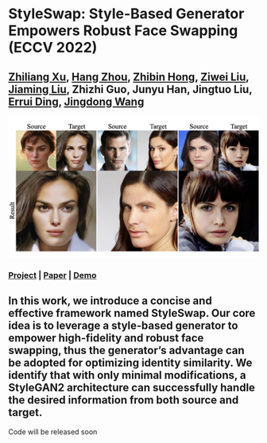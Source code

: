 # StyleSwap: Style-Based Generator Empowers Robust Face Swapping (ECCV 2022)

[Zhiliang Xu](https://scholar.google.com/citations?user=93ZNjNgAAAAJ&hl=zh-CN), [Hang Zhou](https://hangz-nju-cuhk.github.io/), [Zhibin Hong](https://scholar.google.com.au/citations?user=9IIxWBsAAAAJ), [Ziwei Liu](https://liuziwei7.github.io/), [Jiaming Liu](https://jmliu88.github.io/), Zhizhi Guo, Junyu Han, Jingtuo Liu, [Errui Ding](https://scholar.google.com/citations?user=1wzEtxcAAAAJ), [Jingdong Wang](https://jingdongwang2017.github.io/)
---
<img src='./misc/styleswap-teaser.png' width=800>

### [Project](https://hangz-nju-cuhk.github.io/projects/StyleSwap) | [Paper]() | [Demo](https://www.youtube.com/watch?v=bsHhzU8VSLo)

In this work, we introduce a concise and effective framework named StyleSwap. Our core idea is to leverage a style-based generator to empower high-fidelity and robust face swapping, thus the generator’s advantage can be adopted for optimizing identity similarity. We identify that with only minimal modifications, a StyleGAN2 architecture can successfully handle the desired information from both source and target. 
---
Code will be released soon
